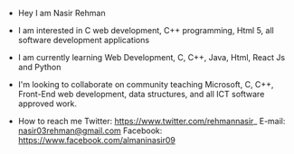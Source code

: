 - Hey I am Nasir Rehman


- I am interested in 
C web development,
C++ programming, 
Html 5,
all software development applications



- I am currently
learning Web Development,
C,
C++,
Java, Html,
React Js
and Python



- I'm looking to
collaborate on community 
teaching Microsoft,
C, C++,
Front-End web development, data structures,
and all ICT software approved work.



- How to reach me
Twitter: https://www.twitter.com/rehmannasir_
E-mail: nasir03rehman@gmail.com
Facebook: https://www.facebook.com/almaninasir09

